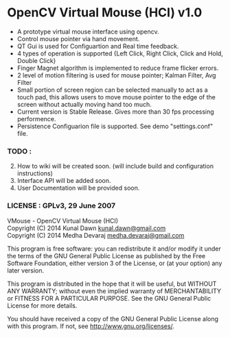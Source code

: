 OpenCV Virtual Mouse (HCI) v1.0
===============================================================
* A prototype virtual mouse interface using opencv.
* Control mouse pointer via hand movement.
* QT Gui is used for Configuartion and Real time feedback.
* 4 types of operation is supported {Left Click, Right Click, Click and Hold, Double Click}
* Finger Magnet algorithm is implemented to reduce frame flicker errors.
* 2 level of motion filtering is used for mouse pointer; Kalman Filter, Avg Filter
* Small portion of screen region can be selected manually to act as a touch pad, this allows users to move mouse pointer to the edge of the screen without actually moving hand too much.
* Current version is Stable Release. Gives more than 30 fps processing performence.
* Persistence Configuarion file is supported. See demo "settings.conf" file.

### TODO : 
2. How to wiki will be created soon. (will include build and configuration instructions)
2. Interface API will be added soon.
3. User Documentation will be provided soon.

### LICENSE : GPLv3, 29 June 2007 
VMouse - OpenCV Virtual Mouse (HCI)  
Copyright (C) 2014  Kunal Dawn <kunal.dawn@gmail.com>  
Copyright (C) 2014  Medha Devaraj <medha.devaraj@gmail.com>  

This program is free software: you can redistribute it and/or modify
it under the terms of the GNU General Public License as published by
the Free Software Foundation, either version 3 of the License, or
(at your option) any later version.

This program is distributed in the hope that it will be useful,
but WITHOUT ANY WARRANTY; without even the implied warranty of
MERCHANTABILITY or FITNESS FOR A PARTICULAR PURPOSE.  See the
GNU General Public License for more details.

You should have received a copy of the GNU General Public License
along with this program.  If not, see <http://www.gnu.org/licenses/>.
